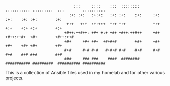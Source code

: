 ```                                                                                            
                              :::     ::::    :::  ::::::::  ::::::::::: :::::::::  :::        :::::::::: 
                            :+: :+:   :+:+:   :+: :+:    :+:     :+:     :+:    :+: :+:        :+:        
                           +:+   +:+  :+:+:+  +:+ +:+            +:+     +:+    +:+ +:+        +:+        
                          +#++:++#++: +#+ +:+ +#+ +#++:++#++     +#+     +#++:++#+  +#+        +#++:++#   
                          +#+     +#+ +#+  +#+#+#        +#+     +#+     +#+    +#+ +#+        +#+        
                          #+#     #+# #+#   #+#+# #+#    #+#     #+#     #+#    #+# #+#        #+#        
                          ###     ### ###    ####  ########  ########### #########  ########## ########## 
```

This is a collection of Ansible files used in my homelab and for other various projects.
